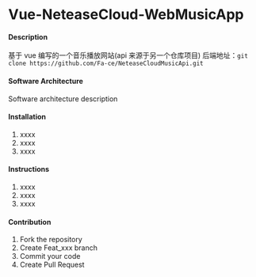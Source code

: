 # Vue-NeteaseCloud-WebMusicApp

#### Description

基于 vue 编写的一个音乐播放网站(api 来源于另一个仓库项目)
后端地址：`git clone https://github.com/Fa-ce/NeteaseCloudMusicApi.git`

#### Software Architecture

Software architecture description

#### Installation

1.  xxxx
2.  xxxx
3.  xxxx

#### Instructions

1.  xxxx
2.  xxxx
3.  xxxx

#### Contribution

1.  Fork the repository
2.  Create Feat_xxx branch
3.  Commit your code
4.  Create Pull Request
